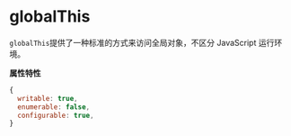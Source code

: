 # globalThis

`globalThis`提供了一种标准的方式来访问全局对象，不区分 JavaScript 运行环境。

**属性特性**

```javascript
{
  writable: true,
  enumerable: false,
  configurable: true,
}
```